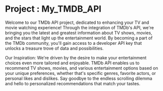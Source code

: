 # Project : My_TMDB_API

Welcome to our TMDb API project, dedicated to enhancing your TV and movie watching experience! 
Through the integration of TMDb's API, we're bringing you the latest and greatest information about TV shows, movies, 
and the stars that light up the entertainment world. 
By becoming a part of the TMDb community, you'll gain access to a developer API key that unlocks a treasure trove of data and possibilities.

Our Inspiration:
We're driven by the desire to make your entertainment choices even more tailored and enjoyable. TMDb API enables us to recommend TV shows, movies, and various entertainment options based on your unique preferences, whether that's specific genres, favorite actors, or personal likes and dislikes. Say goodbye to the endless scrolling dilemma and hello to personalized recommendations that match your tastes.
